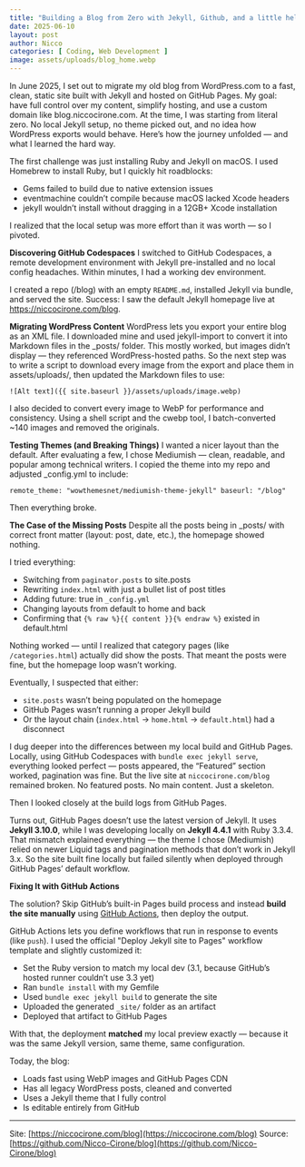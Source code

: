 ```yaml
---
title: "Building a Blog from Zero with Jekyll, Github, and a little help from ChatGPT"
date: 2025-06-10
layout: post
author: Nicco
categories: [ Coding, Web Development ]
image: assets/uploads/blog_home.webp
---
```


In June 2025, I set out to migrate my old blog from WordPress.com to a fast, clean, static site built with Jekyll and hosted on GitHub Pages. My goal: have full control over my content, simplify hosting, and use a custom domain like blog.niccocirone.com.
At the time, I was starting from literal zero. No local Jekyll setup, no theme picked out, and no idea how WordPress exports would behave. Here’s how the journey unfolded — and what I learned the hard way.

The first challenge was just installing Ruby and Jekyll on macOS. I used Homebrew to install Ruby, but I quickly hit roadblocks:

* Gems failed to build due to native extension issues
* eventmachine couldn’t compile because macOS lacked Xcode headers
* jekyll wouldn’t install without dragging in a 12GB+ Xcode installation

I realized that the local setup was more effort than it was worth — so I pivoted.

**Discovering GitHub Codespaces**
I switched to GitHub Codespaces, a remote development environment with Jekyll pre-installed and no local config headaches. Within minutes, I had a working dev environment.

I created a repo (/blog) with an empty `README.md`, installed Jekyll via bundle, and served the site. Success: I saw the default Jekyll homepage live at https://niccocirone.com/blog.

**Migrating WordPress Content**
WordPress lets you export your entire blog as an XML file. I downloaded mine and used jekyll-import to convert it into Markdown files in the _posts/ folder.
This mostly worked, but images didn’t display — they referenced WordPress-hosted paths. So the next step was to write a script to download every image from the export and place them in assets/uploads/, then updated the Markdown files to use:

`![Alt text]({{ site.baseurl }}/assets/uploads/image.webp)`

I also decided to convert every image to WebP for performance and consistency. Using a shell script and the cwebp tool, I batch-converted ~140 images and removed the originals.

**Testing Themes (and Breaking Things)**
I wanted a nicer layout than the default. After evaluating a few, I chose Mediumish — clean, readable, and popular among technical writers.
I copied the theme into my repo and adjusted _config.yml to include:

`remote_theme: "wowthemesnet/mediumish-theme-jekyll"
baseurl: "/blog"`

Then everything broke.

**The Case of the Missing Posts**
Despite all the posts being in _posts/ with correct front matter (layout: post, date, etc.), the homepage showed nothing.

I tried everything:

* Switching from `paginator.posts` to site.posts
* Rewriting `index.html` with just a bullet list of post titles
* Adding future: true in `_config.yml`
* Changing layouts from default to home and back
* Confirming that `{% raw %}{{ content }}{% endraw %}` existed in default.html

Nothing worked — until I realized that category pages (like `/categories.html`) actually did show the posts. That meant the posts were fine, but the homepage loop wasn’t working.

Eventually, I suspected that either:

* `site.posts` wasn’t being populated on the homepage
* GitHub Pages wasn’t running a proper Jekyll build
* Or the layout chain (`index.html` → `home.html` → `default.html`) had a disconnect

I dug deeper into the differences between my local build and GitHub Pages. Locally, using GitHub Codespaces with `bundle exec jekyll serve`, everything looked perfect — posts appeared, the “Featured” section worked, pagination was fine.
But the live site at `niccocirone.com/blog` remained broken. No featured posts. No main content. Just a skeleton.

Then I looked closely at the build logs from GitHub Pages.

Turns out, GitHub Pages doesn’t use the latest version of Jekyll. It uses **Jekyll 3.10.0**, while I was developing locally on **Jekyll 4.4.1** with Ruby 3.3.4. That mismatch explained everything — the theme I chose (Mediumish) relied on newer Liquid tags and pagination methods that don’t work in Jekyll 3.x.
So the site built fine locally but failed silently when deployed through GitHub Pages’ default workflow.

**Fixing It with GitHub Actions**

The solution? Skip GitHub’s built-in Pages build process and instead **build the site manually** using [GitHub Actions](https://github.com/features/actions), then deploy the output.

GitHub Actions lets you define workflows that run in response to events (like `push`). I used the official "Deploy Jekyll site to Pages" workflow template and slightly customized it:

* Set the Ruby version to match my local dev (3.1, because GitHub’s hosted runner couldn’t use 3.3 yet)
* Ran `bundle install` with my Gemfile
* Used `bundle exec jekyll build` to generate the site
* Uploaded the generated `_site/` folder as an artifact
* Deployed that artifact to GitHub Pages

With that, the deployment **matched** my local preview exactly — because it was the same Jekyll version, same theme, same configuration.

Today, the blog:

* Loads fast using WebP images and GitHub Pages CDN
* Has all legacy WordPress posts, cleaned and converted
* Uses a Jekyll theme that I fully control
* Is editable entirely from GitHub
  
---

Site: [https://niccocirone.com/blog](https://niccocirone.com/blog)
Source: [https://github.com/Nicco-Cirone/blog](https://github.com/Nicco-Cirone/blog)
